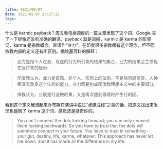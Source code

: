 ```yaml
---
title: 2021/08/07
date: 2021-08-07 23:27:22
tags:
---
```


什么是 karmic payback？周五看电梯调度的一篇文章发现了这个词，Google 查了一下好像还没有准确的翻译。payback 就是回报，karmic 是 karma 的形容词，karma 是宗教概念，直译作“业力”，在印度很多宗教都有这个观念，但不同宗教内部的定义还有所区别。据维基百科的解释：
<!-- more -->  

> 业力是指个人过去、现在的行为所引发的结果的集合，业力的结果会主导现在及将来的经历

> 印度教认为，业力是自然、非个人、形而上的法则，不是惩罚或奖赏，人神都没有改变这个法则的能力。业力观是构成印度教理想主义中的主要部分。

> 佛教认为，业既是行造做的果，又是再次遇到缘境时产生行的因。


看到这个定义我想起来乔布斯在演讲中说过“点连成线”之类的话，把原文找出来发现也提到了 karma 这个词，感觉还是挺奇妙的。

> You can't connect the dots looking forward; you can only connect them looking backwards. So you have to trust that the dots will somehow connect in your future. You have to trust in something - your gut, destiny, life, karma, whatever. This approach has never let me down, and it has made all the difference in my life.

